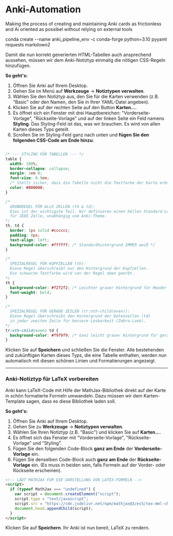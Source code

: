 # Anki-Automation
Making the process of creating and maintaining Anki cards as frictionless and Ai oriented as possibel without relying on external tools

conda create --name anki_pipeline_env -c conda-forge python=3.10 pyyaml requests markdown2

Damit die nun korrekt generierten HTML-Tabellen auch ansprechend aussehen, müssen wir dem Anki-Notiztyp einmalig die nötigen CSS-Regeln hinzufügen.

**So geht's:**
1.  Öffnen Sie Anki auf Ihrem Desktop.
2.  Gehen Sie im Menü auf **Werkzeuge** -> **Notiztypen verwalten**.
3.  Wählen Sie den Notiztyp aus, den Sie für die Karten verwenden (z.B. "Basic" oder den Namen, den Sie in Ihrer YAML-Datei angeben).
4.  Klicken Sie auf der rechten Seite auf den Button **Karten...**.
5.  Es öffnet sich ein Fenster mit drei Hauptbereichen: "Vorderseite-Vorlage", "Rückseite-Vorlage" und auf der linken Seite ein Feld namens **Styling**. Das Styling-Feld ist das, was wir brauchen. Es wird von allen Karten dieses Typs geteilt.
6.  Scrollen Sie im Styling-Feld ganz nach unten und **fügen Sie den folgenden CSS-Code am Ende hinzu**:

```css

/* --- STYLING FÜR TABELLEN --- */
table {
  width: 100%;
  border-collapse: collapse;
  margin: 1em 0;
  font-size: 0.9em;
  /* Stellt sicher, dass die Tabelle nicht die Textfarbe der Karte erbt */
  color: #000000; 
}

/* 
  GRUNDREGEL FÜR ALLE ZELLEN (th & td):
  Dies ist der wichtigste Teil. Wir definieren einen hellen Standard-Look
  für JEDE Zelle, unabhängig vom Anki-Theme.
*/
th, td {
  border: 1px solid #cccccc;
  padding: 8px;
  text-align: left;
  background-color: #ffffff; /* Standardhintergrund IMMER weiß */
}

/* 
  SPEZIALREGEL FÜR KOPFZELLEN (th):
  Diese Regel überschreibt nur den Hintergrund der Kopfzellen.
  Die schwarze Textfarbe wird von der Regel oben geerbt.
*/
th {
  background-color: #f2f2f2; /* Leichter grauer Hintergrund für Header */
  font-weight: bold;
}

/* 
  SPEZIALREGEL FÜR GERADE ZEILEN (tr:nth-child(even)):
  Diese Regel überschreibt den Hintergrund der Datenzellen (td)
  in jeder zweiten Zeile für bessere Lesbarkeit (Zebra-Look).
*/
tr:nth-child(even) td {
  background-color: #f9f9f9; /* Ganz leicht grauer Hintergrund für gerade Zeilen */
}

```

Klicken Sie auf **Speichern** und schließen Sie die Fenster. Alle bestehenden und zukünftigen Karten dieses Typs, die eine Tabelle enthalten, werden nun automatisch mit diesen schönen Linien und Formatierungen angezeigt.

---

### Anki-Notiztyp für LaTeX vorbereiten

Anki kann LaTeX-Code mit Hilfe der MathJax-Bibliothek direkt auf der Karte in schön formatierte Formeln umwandeln. Dazu müssen wir dem Karten-Template sagen, dass es diese Bibliothek laden soll.

**So geht's:**
1.  Öffnen Sie Anki auf Ihrem Desktop.
2.  Gehen Sie zu **Werkzeuge** -> **Notiztypen verwalten**.
3.  Wählen Sie Ihren Notiztyp (z.B. "Basic") und klicken Sie auf **Karten...**.
4.  Es öffnet sich das Fenster mit "Vorderseite-Vorlage", "Rückseite-Vorlage" und "Styling".
5.  Fügen Sie den folgenden Code-Block **ganz am Ende** der **Vorderseite-Vorlage** ein.
6.  Fügen Sie denselben Code-Block auch **ganz am Ende** der **Rückseite-Vorlage** ein. (Es muss in beiden sein, falls Formeln auf der Vorder- oder Rückseite erscheinen).

```html
<!-- LÄDT MATHJAX FÜR DIE DARSTELLUNG VON LATEX-FORMELN -->
<script>
  if (typeof MathJax === "undefined") {
    var script = document.createElement("script");
    script.type = "text/javascript";
    script.src = "https://cdn.jsdelivr.net/npm/mathjax@3/es5/tex-mml-chtml.js";
    document.head.appendChild(script);
  }
</script>
```

Klicken Sie auf **Speichern**. Ihr Anki ist nun bereit, LaTeX zu rendern.
